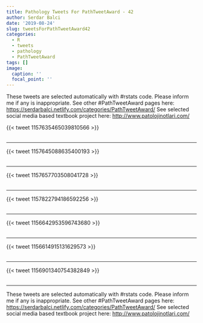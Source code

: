 ```yaml
---
title: Pathology Tweets For PathTweetAward - 42
author: Serdar Balci
date: '2019-08-24'
slug: tweetsForPathTweetAward42
categories:
  - R
  - tweets
  - pathology
  - PathTweetAward
tags: []
image:
  caption: ''
  focal_point: ''
---
```



These tweets are selected automatically with #rstats code. Please inform me if any is inappropriate.
See other #PathTweetAward pages here: https://serdarbalci.netlify.com/categories/PathTweetAward/ 
See selected social media based textbook project here: http://www.patolojinotlari.com/

{{< tweet 1157635465039810566 >}}
<br>
<br>
<hr>
{{< tweet 1157645088635400193 >}}
<br>
<br>
<hr>
{{< tweet 1157657703508041728 >}}
<br>
<br>
<hr>
{{< tweet 1157822794186592256 >}}
<br>
<br>
<hr>
{{< tweet 1156642953596743680 >}}
<br>
<br>
<hr>
{{< tweet 1156614915131629573 >}}
<br>
<br>
<hr>
{{< tweet 1156901340754382849 >}}
<br>
<br>
<hr>


These tweets are selected automatically with #rstats code. Please inform me if any is inappropriate.
See other #PathTweetAward pages here: https://serdarbalci.netlify.com/categories/PathTweetAward/ 
See selected social media based textbook project here: http://www.patolojinotlari.com/
